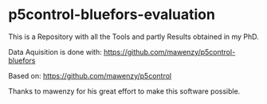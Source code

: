 # p5control-bluefors-evaluation

This is a Repository with all the Tools and partly Results obtained in my PhD.

Data Aquisition is done with:
https://github.com/mawenzy/p5control-bluefors

Based on:
https://github.com/mawenzy/p5control

Thanks to mawenzy for his great effort to make this software possible.